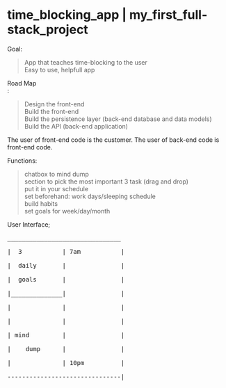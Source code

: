 # time_blocking_app   |   my_first_full-stack_project

Goal:<br/>

>App that teaches time-blocking to the user<br/>
>Easy to use, helpfull app
  
Road Map <br/>:
>Design the front-end<br />
>Build the front-end<br />
>Build the persistence layer (back-end database and data models)<br />
>Build the API (back-end application)<br />

The user of front-end code is the customer. The user of back-end code is front-end code.<br/>

Functions:<br/>
>chatbox to mind dump<br/>
>section to pick the most important 3 task (drag and drop)<br/>
>put it in your schedule<br/>
>set beforehand: work days/sleeping schedule<br/>
>build habits<br/>
>set goals for week/day/month<br/>

User Interface;<br/>
<pre>
_______________________________<br/>
|  3           | 7am           |<br/>
|  daily       |               |<br/>
|  goals       |               |<br/>
|______________|               |<br/>
|              |               |<br/>
|              |               |<br/>
| mind         |               |<br/>
|    dump      |               |<br/>
|              | 10pm          |<br/>
-------------------------------|<br/>
<pre/>
